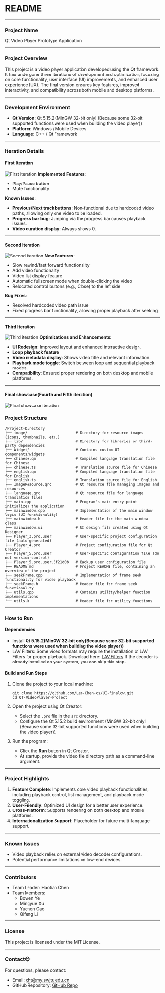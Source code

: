 # **README**

---

### **Project Name**
Qt Video Player Prototype Application

---

### **Project Overview**
This project is a video player application developed using the Qt framework. It has undergone three iterations of development and optimization, focusing on core functionality, user interface (UI) improvements, and enhanced user experience (UX). The final version ensures key features, improved interactivity, and compatibility across both mobile and desktop platforms.

---

### **Development Environment**
- **Qt Version**: Qt 5.15.2 (MinGW 32-bit only! (Because some 32-bit supported functions were used when building the video player))
- **Platform**: Windows / Mobile Devices
- **Language**: C++ / Qt Framework

---

### **Iteration Details**

#### **First Iteration**
![First iteration](https://github.com/Leo-Chen-cs/UI-finalcw/blob/main/image/First%20interation.png)
**Implemented Features**:
- Play/Pause button  
- Mute functionality  

**Known Issues**:
- **Previous/Next track buttons**: Non-functional due to hardcoded video paths, allowing only one video to be loaded.  
- **Progress bar bug**: Jumping via the progress bar causes playback issues.  
- **Video duration display**: Always shows 0.  

---

#### **Second Iteration**
![Second iteration](https://github.com/Leo-Chen-cs/UI-finalcw/blob/main/image/Second%20interation.png)
**New Features**:
- Slow rewind/fast forward functionality  
- Add video functionality  
- Video list display feature  
- Automatic fullscreen mode when double-clicking the video  
- Relocated control buttons (e.g., Close) to the left side  

**Bug Fixes**:
- Resolved hardcoded video path issue  
- Fixed progress bar functionality, allowing proper playback after seeking  

---

#### **Third Iteration**
![Third iteration](https://github.com/Leo-Chen-cs/UI-finalcw/blob/main/image/Third%20interation.png)
**Optimizations and Enhancements**:
- **UI Redesign**: Improved layout and enhanced interactive design.  
- **Loop playback feature**  
- **Video metadata display**: Shows video title and relevant information.  
- **Playback mode toggle**: Switch between loop and sequential playback modes.  
- **Compatibility**: Ensured proper rendering on both desktop and mobile platforms.  

---

#### **Final showcase(Fourth and Fifth iteration)**
![Final showcase iteration](https://github.com/Leo-Chen-cs/UI-finalcw/blob/main/image/Final%20showcase(Fourth%20and%20Fifth%20iteration).png)

### **Project Structure**
```
/Project-Directory
├── image/                      # Directory for resource images (icons, thumbnails, etc.)
├── lib/                        # Directory for libraries or third-party dependencies
├── Widget/                     # Contains custom UI components/widgets
├── chinese.qm                  # Compiled language translation file for Chinese
├── chinese.ts                  # Translation source file for Chinese
├── english.qm                  # Compiled language translation file for English
├── english.ts                  # Translation source file for English
├── ImageResource.qrc           # Qt resource file managing images and resources
├── language.qrc                # Qt resource file for language translation files
├── main.cpp                    # Program's main entry point, initializes the application
├── mainwindow.cpp              # Implementation of the main window logic (UI functionality)
├── mainwindow.h                # Header file for the main window class
├── mainwindow.ui               # UI design file created using Qt Designer
├── Player_3.pro.user           # User-specific project configuration file (auto-generated)
├── Player_4.pro                # Project configuration file for Qt Creator
├── Player_5.pro.user           # User-specific configuration file (do not version-control)
├── Player_5.pro.user.3f21d0b   # Backup user configuration file
├── README.md                   # Project README file, containing an overview of the project
├── seekFrame.cpp               # Implementation of frame seek functionality for video playback
├── seekFrame.h                 # Header file for frame seek functionality
├── utils.cpp                   # Contains utility/helper function implementations
└── utils.h                     # Header file for utility functions

```

---

### **How to Run**

#### **Dependencies**
- Install **Qt 5.15.2(MinGW 32-bit only(Because some 32-bit supported functions were used when building the video player))**  
- LAV Filters:
Some video formats may require the installation of LAV Filters for proper playback.
Download here: [LAV Filters](https://www.videohelp.com/software/LAV-Filters)
If the decoder is already installed on your system, you can skip this step.  

#### **Build and Run Steps**
1. Clone the project to your local machine:  
   ```
   git clone https://github.com/Leo-Chen-cs/UI-finalcw.git
   cd QT-VideoPlayer-Project
   ```
2. Open the project using Qt Creator:  
   - Select the `.pro` file in the `src` directory.  
   - Configure the Qt 5.15.2 build environment (MinGW 32-bit only!(Because some 32-bit supported functions were used when building the video player)).  

3. Run the program:  
   - Click the **Run** button in Qt Creator.  
   - At startup, provide the video file directory path as a command-line argument.  

---

### **Project Highlights**
1. **Feature Complete**: Implements core video playback functionalities, including playback control, list management, and playback mode toggling.  
2. **User-Friendly**: Optimized UI design for a better user experience.  
3. **Cross-Platform**: Supports rendering on both desktop and mobile platforms.  
4. **Internationalization Support**: Placeholder for future multi-language support.  

---

### **Known Issues**
- Video playback relies on external video decoder configurations.  
- Potential performance limitations on low-end devices.  

---

### **Contributors**
- Team Leader: Haotian Chen
- Team Members:  
  - Bowen Ye
  - Mingyue Xu
  - Yuchen Cao
  - Qifeng Li

---

### **License**
This project is licensed under the MIT License.

---

### **Contact**:blush:
For questions, please contact:  
- Email: cht@my.swjtu.edu.cn
- GitHub Repository: [GitHub Repo](https://github.com/Leo-Chen-cs)  
